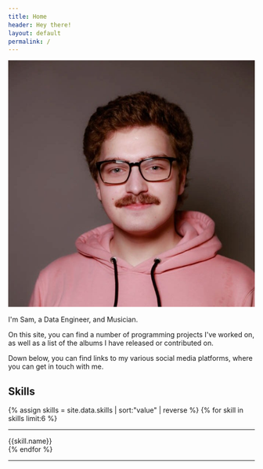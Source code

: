 ```yaml
---
title: Home
header: Hey there!
layout: default
permalink: /
---
```


<img src="/static/site_images/sam.jpg" class="profile_img">


I'm Sam, a Data Engineer, and Musician.

On this site, you can find a number of programming projects I've worked on, as well as a list of the albums I have released or contributed on.

Down below, you can find links to my various social media platforms, where you can get in touch with me.

## Skills
<div class="skills">
  {% assign skills = site.data.skills | sort:"value" | reverse %}
  {% for skill in skills limit:6 %}
    <hr>
    <label>{{skill.name}}</label>
    <br>
    <!-- <progress value="{{skill.value}}" max="100"></progress> -->
    <div class="progress">
      <div class="progress_fill" style="width: {{ skill.value }}%"></div>
    </div>
  {% endfor %}
  <hr>
</div>
